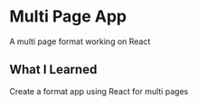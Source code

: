 # Multi Page App
A multi page format working on React

## What I Learned
Create a format app using React for multi pages
